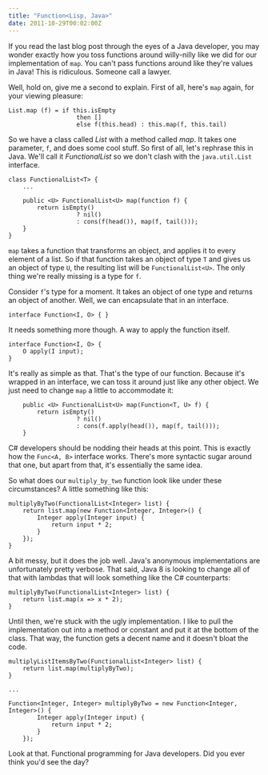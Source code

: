 ```yaml
---
title: "Function<Lisp, Java>"
date: 2011-10-29T00:02:00Z
---
```


If you read the last blog post through the eyes of a Java developer, you
may wonder exactly how you toss functions around willy-nilly like we did
for our implementation of `map`. You can't pass functions around like
they're values in Java! This is ridiculous. Someone call a lawyer.

Well, hold on, give me a second to explain. First of all, here's `map`
again, for your viewing pleasure:

    List.map (f) = if this.isEmpty
                       then []
                       else f(this.head) : this.map(f, this.tail)

So we have a class called *List* with a method called *map*. It takes
one parameter, `f`, and does some cool stuff. So first of all, let's
rephrase this in Java. We'll call it *FunctionalList* so we don't clash
with the `java.util.List` interface.

    class FunctionalList<T> {
        ...

        public <U> FunctionalList<U> map(function f) {
            return isEmpty()
                       ? nil()
                       : cons(f(head()), map(f, tail()));
        }
    }

<!--more-->

`map` takes a function that transforms an object, and applies it to
every element of a list. So if that function takes an object of type `T`
and gives us an object of type `U`, the resulting list will be
`FunctionalList<U>`. The only thing we're really missing is a type for
`f`.

Consider `f`'s type for a moment. It takes an object of one type and
returns an object of another. Well, we can encapsulate that in an
interface.

    interface Function<I, O> { }

It needs something more though. A way to apply the function itself.

    interface Function<I, O> {
        O apply(I input);
    }

It's really as simple as that. That's the type of our function. Because
it's wrapped in an interface, we can toss it around just like any other
object. We just need to change `map` a little to accommodate it:

        public <U> FunctionalList<U> map(Function<T, U> f) {
            return isEmpty()
                       ? nil()
                       : cons(f.apply(head()), map(f, tail()));
        }

C\# developers should be nodding their heads at this point. This is
exactly how the `Func<A, B>` interface works. There's more syntactic
sugar around that one, but apart from that, it's essentially the same
idea.

So what does our `multiply_by_two` function look like under these
circumstances? A little something like this:

    multiplyByTwo(FunctionalList<Integer> list) {
        return list.map(new Function<Integer, Integer>() {
            Integer apply(Integer input) {
                return input * 2;
            }
        });
    }

A bit messy, but it does the job well. Java's anonymous implementations
are unfortunately pretty verbose. That said, Java 8 is looking to change
all of that with lambdas that will look something like the C\#
counterparts:

    multiplyByTwo(FunctionalList<Integer> list) {
        return list.map(x => x * 2);
    }

Until then, we're stuck with the ugly implementation. I like to pull the
implementation out into a method or constant and put it at the bottom of
the class. That way, the function gets a decent name and it doesn't
bloat the code.

    multiplyListItemsByTwo(FunctionalList<Integer> list) {
        return list.map(multiplyByTwo);
    }

    ...

    Function<Integer, Integer> multiplyByTwo = new Function<Integer, Integer>() {
            Integer apply(Integer input) {
                return input * 2;
            }
        });

Look at that. Functional programming for Java developers. Did you ever
think you'd see the day?
